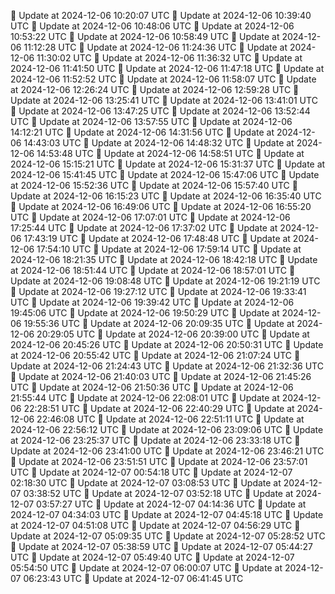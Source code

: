 🔄 Update at 2024-12-06 10:20:07 UTC
🔄 Update at 2024-12-06 10:39:40 UTC
🔄 Update at 2024-12-06 10:48:06 UTC
🔄 Update at 2024-12-06 10:53:22 UTC
🔄 Update at 2024-12-06 10:58:49 UTC
🔄 Update at 2024-12-06 11:12:28 UTC
🔄 Update at 2024-12-06 11:24:36 UTC
🔄 Update at 2024-12-06 11:30:02 UTC
🔄 Update at 2024-12-06 11:36:32 UTC
🔄 Update at 2024-12-06 11:41:50 UTC
🔄 Update at 2024-12-06 11:47:18 UTC
🔄 Update at 2024-12-06 11:52:52 UTC
🔄 Update at 2024-12-06 11:58:07 UTC
🔄 Update at 2024-12-06 12:26:24 UTC
🔄 Update at 2024-12-06 12:59:28 UTC
🔄 Update at 2024-12-06 13:25:41 UTC
🔄 Update at 2024-12-06 13:41:01 UTC
🔄 Update at 2024-12-06 13:47:25 UTC
🔄 Update at 2024-12-06 13:52:44 UTC
🔄 Update at 2024-12-06 13:57:55 UTC
🔄 Update at 2024-12-06 14:12:21 UTC
🔄 Update at 2024-12-06 14:31:56 UTC
🔄 Update at 2024-12-06 14:43:03 UTC
🔄 Update at 2024-12-06 14:48:32 UTC
🔄 Update at 2024-12-06 14:53:48 UTC
🔄 Update at 2024-12-06 14:58:51 UTC
🔄 Update at 2024-12-06 15:15:21 UTC
🔄 Update at 2024-12-06 15:31:37 UTC
🔄 Update at 2024-12-06 15:41:45 UTC
🔄 Update at 2024-12-06 15:47:06 UTC
🔄 Update at 2024-12-06 15:52:36 UTC
🔄 Update at 2024-12-06 15:57:40 UTC
🔄 Update at 2024-12-06 16:15:23 UTC
🔄 Update at 2024-12-06 16:35:40 UTC
🔄 Update at 2024-12-06 16:49:06 UTC
🔄 Update at 2024-12-06 16:55:20 UTC
🔄 Update at 2024-12-06 17:07:01 UTC
🔄 Update at 2024-12-06 17:25:44 UTC
🔄 Update at 2024-12-06 17:37:02 UTC
🔄 Update at 2024-12-06 17:43:19 UTC
🔄 Update at 2024-12-06 17:48:48 UTC
🔄 Update at 2024-12-06 17:54:10 UTC
🔄 Update at 2024-12-06 17:59:14 UTC
🔄 Update at 2024-12-06 18:21:35 UTC
🔄 Update at 2024-12-06 18:42:18 UTC
🔄 Update at 2024-12-06 18:51:44 UTC
🔄 Update at 2024-12-06 18:57:01 UTC
🔄 Update at 2024-12-06 19:08:48 UTC
🔄 Update at 2024-12-06 19:21:19 UTC
🔄 Update at 2024-12-06 19:27:12 UTC
🔄 Update at 2024-12-06 19:33:41 UTC
🔄 Update at 2024-12-06 19:39:42 UTC
🔄 Update at 2024-12-06 19:45:06 UTC
🔄 Update at 2024-12-06 19:50:29 UTC
🔄 Update at 2024-12-06 19:55:36 UTC
🔄 Update at 2024-12-06 20:09:35 UTC
🔄 Update at 2024-12-06 20:29:05 UTC
🔄 Update at 2024-12-06 20:39:00 UTC
🔄 Update at 2024-12-06 20:45:26 UTC
🔄 Update at 2024-12-06 20:50:31 UTC
🔄 Update at 2024-12-06 20:55:42 UTC
🔄 Update at 2024-12-06 21:07:24 UTC
🔄 Update at 2024-12-06 21:24:43 UTC
🔄 Update at 2024-12-06 21:32:36 UTC
🔄 Update at 2024-12-06 21:40:03 UTC
🔄 Update at 2024-12-06 21:45:26 UTC
🔄 Update at 2024-12-06 21:50:36 UTC
🔄 Update at 2024-12-06 21:55:44 UTC
🔄 Update at 2024-12-06 22:08:01 UTC
🔄 Update at 2024-12-06 22:28:51 UTC
🔄 Update at 2024-12-06 22:40:29 UTC
🔄 Update at 2024-12-06 22:46:08 UTC
🔄 Update at 2024-12-06 22:51:11 UTC
🔄 Update at 2024-12-06 22:56:12 UTC
🔄 Update at 2024-12-06 23:09:06 UTC
🔄 Update at 2024-12-06 23:25:37 UTC
🔄 Update at 2024-12-06 23:33:18 UTC
🔄 Update at 2024-12-06 23:41:00 UTC
🔄 Update at 2024-12-06 23:46:21 UTC
🔄 Update at 2024-12-06 23:51:51 UTC
🔄 Update at 2024-12-06 23:57:01 UTC
🔄 Update at 2024-12-07 00:54:18 UTC
🔄 Update at 2024-12-07 02:18:30 UTC
🔄 Update at 2024-12-07 03:08:53 UTC
🔄 Update at 2024-12-07 03:38:52 UTC
🔄 Update at 2024-12-07 03:52:18 UTC
🔄 Update at 2024-12-07 03:57:27 UTC
🔄 Update at 2024-12-07 04:14:36 UTC
🔄 Update at 2024-12-07 04:34:03 UTC
🔄 Update at 2024-12-07 04:45:18 UTC
🔄 Update at 2024-12-07 04:51:08 UTC
🔄 Update at 2024-12-07 04:56:29 UTC
🔄 Update at 2024-12-07 05:09:35 UTC
🔄 Update at 2024-12-07 05:28:52 UTC
🔄 Update at 2024-12-07 05:38:59 UTC
🔄 Update at 2024-12-07 05:44:27 UTC
🔄 Update at 2024-12-07 05:49:40 UTC
🔄 Update at 2024-12-07 05:54:50 UTC
🔄 Update at 2024-12-07 06:00:07 UTC
🔄 Update at 2024-12-07 06:23:43 UTC
🔄 Update at 2024-12-07 06:41:45 UTC
